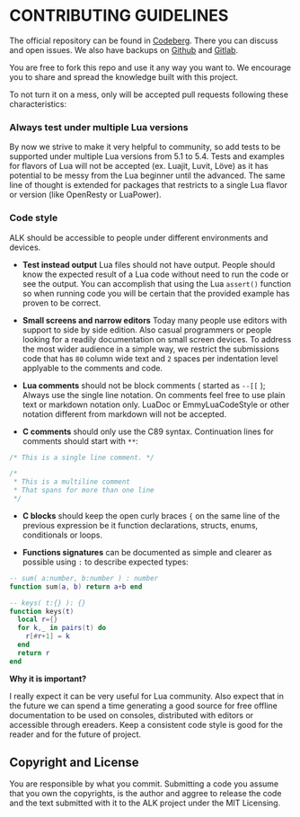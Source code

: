 # CONTRIBUTING GUIDELINES

The official repository can be found in [Codeberg](https://codeberg.org/waxlab/alk).
There you can discuss and open issues. We also have backups on
[Github](https://github.com/waxlab/alk) and [Gitlab](https://gitlab.com/waxlab/alk).

You are free to fork this repo and use it any way you want to.
We encourage you to share and spread the knowledge built with this project.

To not turn it on a mess, only will be accepted pull requests following these
characteristics:


### Always test under multiple Lua versions

By now we strive to make it very helpful to community, so add tests to be
supported under multiple Lua versions from 5.1 to 5.4. Tests and examples for
flavors of Lua will not be accepted (ex. Luajit, Luvit, Löve) as it has
potential to be messy from the Lua beginner until the advanced. The same line
of thought is extended for packages that restricts to a single Lua flavor or
version (like OpenResty or LuaPower).

### Code style

ALK should be accessible to people under different environments and devices.

* **Test instead output** Lua files should not have output. People should know
the expected result of a Lua code without need to run the code or see the output.
You can accomplish that using the Lua `assert()` function so when running code
you will be certain that the provided example has proven to be correct.

* **Small screens and narrow editors** Today many people use editors with
support to side by side edition. Also casual programmers or people looking for
a readily documentation on small screen devices. To address the most wider
audience in a simple way, we restrict the submissions code that has `80` column
wide text and `2` spaces per indentation level applyable to the comments and
code.

* **Lua comments** should not be block comments ( started as `--[[` ); Always use
the single line notation. On comments feel free to use plain text or markdown
notation only. LuaDoc or EmmyLuaCodeStyle or other notation different from
markdown will not be accepted.

* **C comments** should only use the C89 syntax. Continuation lines for comments
should start with `**`:

```C
/* This is a single line comment. */

/*
 * This is a multiline comment
 * That spans for more than one line
 */
```

* **C blocks** should keep the open curly braces `{` on the same line of the previous
expression be it function declarations, structs, enums, conditionals or loops.

* **Functions signatures** can be documented as simple and clearer as possible
using `:` to describe expected types:

```Lua
-- sum( a:number, b:number ) : number
function sum(a, b) return a+b end

-- keys( t:{} ): {}
function keys(t)
  local r={}
  for k,_ in pairs(t) do
    r[#r+1] = k
  end
  return r
end
```

**Why it is important?**

I really expect it can be very useful for Lua community. Also expect that in
the future we can spend a time generating a good source for free offline
documentation to be used on consoles, distributed with editors or accessible
through ereaders. Keep a consistent code style is good for the reader and for
the future of project.

## Copyright and License

You are responsible by what you commit. Submitting a code you assume that you
own the copyrights, is the author and aggree to release the code and the text
submitted with it to the ALK project under the MIT Licensing.
